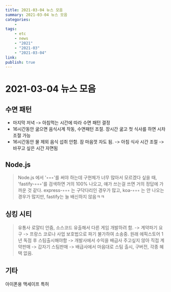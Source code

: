 ```yaml
---
title: 2021-03-04 뉴스 모음
summary: 2021-03-04 뉴스 모음
categories:
    - 
tags:
    - etc
    - news
    - "2021"
    - "2021-03"
    - "2021-03-04"
link: 
publish: true
---
```


# 2021-03-04 뉴스 모음

## 수면 패턴

- 마지막 저녁 -> 아침먹는 시간에 따라 수면 패턴 결정
- 16시간동안 굶으면 음식시계 작동, 수면패턴 조절. 장시간 굶고 첫 식사를 하면 시차조절 가능
- 16시간동안 물 제외 음식 섭취 안함. 잠 마음껏 자도 됨. -> 아침 식사 시간 조절 -> 바꾸고 싶은 시간 자면됨

## Node.js

> Node.js 에서 '◦◦◦'를 써야 하는데 구현체가 너무 많아서 모르겠다 싶을 때, 'fastify-◦◦◦'를 검색하면 거의 100% 나오고, 얘가 쓰는걸 쓰면 거의 정답에 가까운 것 같다.
> express-◦◦◦ 는 구닥다리인 경우가 많고, koa-◦◦◦ 는 안 나오는 경우가 많지만, fastify는 늘 배신하지 않음ㅋㅋ

## 싱킹 시티

> 유통사 로얄티 안줌, 소스코드 유출해서 다른 게임 개발하려 함. -> 계약파기 요구 -> 프랑스 코로나 사업 보호법으로 파기 불가하여 소송중.
> 원래 에픽스토어 1년 독점 후 스팀출시해야함 -> 개발사에서 수익을 배급사 주고싶지 않아 직접 계약판매 -> 갑자기 스팀판매 -> 배급사에서 마음대로 스팀 출시, 구버전, 각종 혜택 없음.

## 기타

아이폰용 맥세이프 특허
